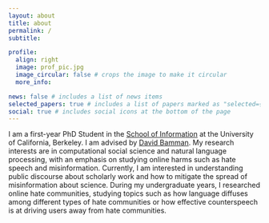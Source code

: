 ```yaml
---
layout: about
title: about
permalink: /
subtitle:

profile:
  align: right
  image: prof_pic.jpg
  image_circular: false # crops the image to make it circular
  more_info:

news: false # includes a list of news items
selected_papers: true # includes a list of papers marked as "selected={true}"
social: true # includes social icons at the bottom of the page
---
```


I am a first-year PhD Student in the [School of Information](https://www.ischool.berkeley.edu/) at the University of California, Berkeley. I am advised by [David Bamman](https://people.ischool.berkeley.edu/~dbamman/). My research interests are in computational social science and natural language processing, with an emphasis on studying online harms such as hate speech and misinformation. Currently, I am interested in understanding public discourse about scholarly work and how to mitigate the spread of misinformation about science. During my undergraduate years, I researched online hate communities, studying topics such as how language diffuses among different types of hate communities or how effective counterspeech is at driving users away from hate communities.
